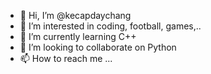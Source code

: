 - 👋 Hi, I’m @kecapdaychang
- 👀 I’m interested in coding, football, games,..
- 🌱 I’m currently learning C++
- 💞️ I’m looking to collaborate on Python
- 📫 How to reach me ...

<!---
kecapdaychang/kecapdaychang is a ✨ special ✨ repository because its `README.md` (this file) appears on your GitHub profile.
You can click the Preview link to take a look at your changes.
--->

